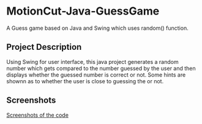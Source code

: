 # MotionCut-Java-GuessGame
A Guess game based on Java and Swing which uses random() function.
## Project Description
Using Swing for user interface, this java project generates a random number which gets compared
to the number guessed by the user and then displays whether the guessed number is correct or not.
Some hints are shownn as to whether the user is close to guessing the or not.
## Screenshots
[Screenshots of the code](https://github.com/Udit19-pixel/MotionCut-Java-GuessGame/tree/main/Guess%20the%20number/Screenshots)
